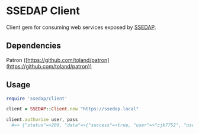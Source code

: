 # SSEDAP Client

Client gem for consuming web services exposed by [SSEDAP](/codykrieger/ssedap).

## Dependencies

Patron ([https://github.com/toland/patron](https://github.com/toland/patron))

## Usage


```ruby
require 'ssedap/client'

client = SSEDAP::Client.new "https://ssedap.local"

client.authorize user, pass
  #=> {"status"=>200, "data"=>{"success"=>true, "user"=>"cjk7752", "user_info"=>{"role"=>"Admin"}}}
```

